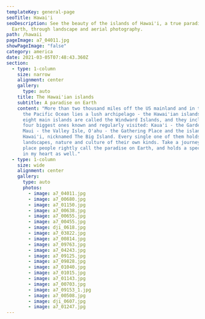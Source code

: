 ```yaml
---
templateKey: general-page
seoTitle: Hawai'i
seoDescription: See the beauty of the islands of Hawai'i, a true paradise on
  Earth, through landscape and aerial photography.
path: /hawaii
pageImage: a7_04011.jpg
showPageImage: "false"
category: america
date: 2021-03-05T07:48:43.360Z
section:
  - type: 1-column
    size: narrow
    alignment: center
    gallery:
      type: auto
    title: The Hawai'ian islands
    subtitle: A paradise on Earth
    content: "More than two thousand miles off the US mainland and in the middle of
      the Pacific Ocean lies a lush archipelago - the Hawai'ian islands. The
      eight main islands are called the Windward Islands, and they include the
      four biggest ones known and regularly visited: Kaua'i - the Garden Isle,
      Maui - the Valley Isle, O'ahu - the Gathering Place and the island named
      Hawai'i, nicknamed The Big Island. Every single one of them holds special
      landscapes, nature and culture of their own kinds. Take a journey to a
      place people rightly call the paradise on Earth, and holds a special place
      in my heart as well."
  - type: 1-column
    size: wide
    alignment: center
    gallery:
      type: auto
      photos:
        - image: a7_04011.jpg
        - image: a7_00680.jpg
        - image: a7_01150.jpg
        - image: a7_00638.jpg
        - image: a7_00655.jpg
        - image: a7_00455.jpg
        - image: dji_0618.jpg
        - image: a7_03822.jpg
        - image: a7_00814.jpg
        - image: a7_09763.jpg
        - image: a7_04243.jpg
        - image: a7_09125.jpg
        - image: a7_09828.jpg
        - image: a7_01040.jpg
        - image: a7_01015.jpg
        - image: a7_01143.jpg
        - image: a7_00703.jpg
        - image: a7_09153_1.jpg
        - image: a7_00508.jpg
        - image: dji_0607.jpg
        - image: a7_01247.jpg
---
```

